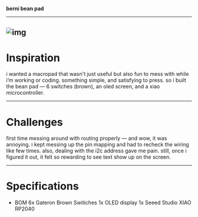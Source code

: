 
**berni bean pad**

---
![img](https://hc-cdn.hel1.your-objectstorage.com/s/v3/bb8cecf717308e50aa692ebb2905a667c9b232bc_real_pcb.png)
---

# Inspiration
i wanted a macropad that wasn't just useful but also fun to mess with while i’m working or coding. something simple, and satisfying to press. so i built the bean pad — 6 switches (brown), an oled screen, and a xiao microcontroller.

---

# Challenges
first time messing around with routing properly — and wow, it was annoying. i kept messing up the pin mapping and had to recheck the wiring like few times. also, dealing with the i2c address gave me pain. still, once i figured it out, it felt so rewarding to see text show up on the screen.

---

# Specifications
- BOM
6x Gateron Brown Switiches 
1x OLED display
1x Seeed Studio XIAO RP2040

